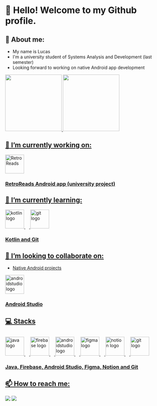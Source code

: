 # 👋 Hello! Welcome to my Github profile.

## 👤 About me:
- My name is Lucas
- I'm a university student of Systems Analysis and Development (last semester)
- Looking forward to working on native Android app development

<div>
<a href="https://github.com/LucasQuinalia">
<img loading="lazy" height="180em" src="https://github-readme-stats.vercel.app/api/top-langs/?username=LucasQuinalia&layout=compact&langs_count=7&theme=dracula"/>
<img loading="lazy" height="180em" src="https://github-readme-stats.vercel.app/api?username=LucasQuinalia&show_icons=true&theme=dracula&include_all_commits=true&count_private=true"/>
</div>

## 🔭 I’m currently working on:
<div align="left">
  <img height="60em" src="https://imgur.com/DAsGHhe.png" alt="RetroReads"/>
</div>

### RetroReads Android app (university project)
  
## 🌱 I’m currently learning:
<div align="left">
  <img src="https://skillicons.dev/icons?i=kotlin" height="60em" alt="kotlin logo"/>
  <img width="12"/>
  <img src="https://skillicons.dev/icons?i=git" height="60em" alt="git logo"/>
</div>

### Kotlin and Git

## 👯 I’m looking to collaborate on:
- Native Android projects
<div align="left">
  <img src="https://skillicons.dev/icons?i=androidstudio" height="60em" alt="androidstudio logo"/>
</div>

### Android Studio

## 💻 Stacks

##
<div align="left">
  <img src="https://skillicons.dev/icons?i=java" height="60em" alt="java logo"/>
  <img width="12" />
  <img src="https://skillicons.dev/icons?i=firebase" height="60em" alt="firebase logo"/>
  <img width="12" />
  <img src="https://skillicons.dev/icons?i=androidstudio" height="60em" alt="androidstudio logo"/>
  <img width="12" />
  <img src="https://skillicons.dev/icons?i=figma" height="60em" alt="figma logo"/>
  <img width="12" />
  <img src="https://skillicons.dev/icons?i=notion" height="60em" alt="notion logo"/>
  <img width="12"/>
  <img src="https://skillicons.dev/icons?i=git" height="60em" alt="git logo"/>
</div>

### Java, Firebase, Android Studio, Figma, Notion and Git

## 📫 How to reach me:
<div>
  <a href = "mailto:lrgquinalia@gmail.com"><img loading="lazy" src="https://img.shields.io/badge/Gmail-D14836?style=for-the-badge&logo=gmail&logoColor=white" target="_blank"></a>
  <a href="https://www.linkedin.com/in/lucas-quinalia/" target="_blank"><img loading="lazy" src="https://img.shields.io/badge/-LinkedIn-%230077B5?style=for-the-badge&logo=linkedin&logoColor=white" target="_blank"></a>   
</div>
